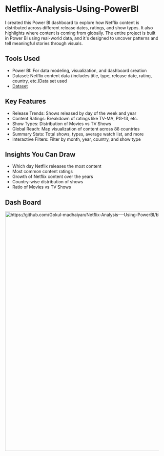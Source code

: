 # Netflix-Analysis-Using-PowerBI
I created this Power BI dashboard to explore how Netflix content is distributed across different release dates, ratings, and show types. It also highlights where content is coming from globally. The entire project is built in Power BI using real-world data, and it's designed to uncover patterns and tell meaningful stories through visuals.

## Tools Used
- Power BI: For data modeling, visualization, and dashboard creation
- Dataset: Netflix content data (includes title, type, release date, rating, country, etc.)Data set used
- <a href="https://github.com/Gokul-madhaiyan/Netflix-Analysis---Using-PowerBI/blob/main/Power%20BI%20project%20-%20Netflix.pbix">Dataset</a>

## Key Features
- Release Trends: Shows released by day of the week and year
- Content Ratings: Breakdown of ratings like TV-MA, PG-13, etc.
- Show Types: Distribution of Movies vs TV Shows
- Global Reach: Map visualization of content across 88 countries
- Summary Stats: Total shows, types, average watch list, and more
- Interactive Filters: Filter by month, year, country, and show type

## Insights You Can Draw
- Which day Netflix releases the most content
- Most common content ratings
- Growth of Netflix content over the years
- Country-wise distribution of shows
- Ratio of Movies vs TV Shows

## Dash Board
<img width="1869" height="784" alt="https://github.com/Gokul-madhaiyan/Netflix-Analysis---Using-PowerBI/blob/main/Netflix%20OTT%20Analysis%20Screenshot.jpg" />
